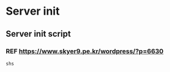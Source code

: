 # Server init
## Server init script
### REF https://www.skyer9.pe.kr/wordpress/?p=6630
```go
shs 
```
